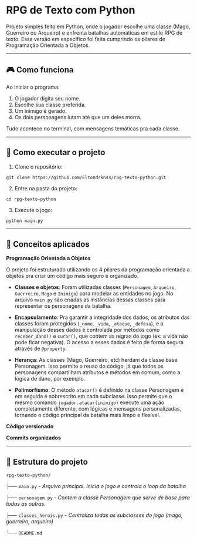 # RPG de Texto com Python

Projeto simples feito em Python, onde o jogador escolhe uma classe (Mago, Guerreiro ou Arqueiro) e enfrenta batalhas automáticas em estilo RPG de texto.
Essa versão em específico foi feita cumprindo os pilares de Programação Orientada a Objetos.

---

## 🎮 Como funciona

Ao iniciar o programa:

1. O jogador digita seu nome.
2. Escolhe sua classe preferida.
3. Um inimigo é gerado.
4. Os dois personagens lutam até que um deles morra.

Tudo acontece no terminal, com mensagens temáticas pra cada classe.

---

## 🚀 Como executar o projeto

1. Clone o repositório:

`git clone https://github.com/Eltondrknss/rpg-texto-python.git`

2. Entre na pasta do projeto:

`cd rpg-texto-python`

3. Execute o jogo:

`python main.py`

---

## 🧠 Conceitos aplicados

**Programação Orientada a Objetos**

O projeto foi estruturado utilizando os 4 pilares da programação orientada a objetos pra criar um código mais seguro e organizado.

- **Classes e objetos**: Foram utilizadas classes (`Personagem`, `Arqueiro`, `Guerreiro`, `Mago` e `Inimigo`) para modelar as entidades no jogo. No arquivo `main.py` são criadas as instâncias dessas classes para representar os personagens da batalha.

- **Encapsulamento**: Pra garantir a integridade dos dados, os atributos das classes foram protegidos (`_nome`, `_vida`, `_ataque`, `_defesa`), e a manipulação desses dados é controlada por métodos como `receber_dano()` e `curar()`, que contem as regras do jogo (ex: a vida não pode ficar negativa). O acesso a esses dados é feito de forma segura através de `@property`.

- **Herança**: As classes (Mago, Guerreiro, etc) herdam da classe base Personagem. Isso permite o reuso do código, já que todos os personagens compartilham atributos e métodos em comum, como a lógica de dano, por exemplo.

- **Polimorfismo**: O método `atacar()` é definido na classe Personagem e em seguida é sobrescrito em cada subclasse. Isso permite que o mesmo comando `jogador.atacar(inimigo)` execute uma ação completamente diferente,  com lógicas e mensagens personalizadas, tornando o código principal da batalha mais limpo e flexível.

**Código versionado**

**Commits organizados**


---

## 📁 Estrutura do projeto

`rpg-texto-python/`

├── `main.py` - _Arquivo principal. Inicia o jogo e controla o loop da batalha_

├── `personagem.py` - _Contem a classe Personagem que serve de base para todas as outras._

├── `classes_herois.py` - _Centraliza todas as subclasses do jogo (mago, guerreiro, arqueiro)_

└── `README.md`